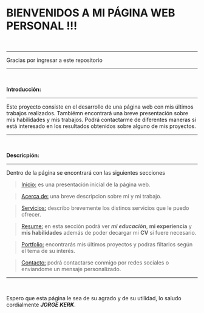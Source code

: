 # BIENVENIDOS A MI PÁGINA WEB PERSONAL !!! 


<br>

------------

Gracias por ingresar a este repositorio


----------
<br>

**Introducción:**
<hr>
Este proyecto consiste en el desarrollo de una página web con mis últimos trabajos realizados. Tambiémn encontrará una breve presentación sobre mis habilidades y mis trabajos. Podrá contactarme de diferentes maneras si está interesado en los resultados obtenidos sobre alguno de mis proyectos.
<hr>

<br>

**Descricpión:**
<hr>
Dentro de la página se encontrará con las siguientes secciones

<br>

> [Inicio:](https://jorgekerk.github.io/TP1-Web-personal-UTN/#secIdMain "Inicio:") es una presentación inicial de la página web.

> [Acerca de:](https://jorgekerk.github.io/TP1-Web-personal-UTN/#secIdKnowMe "Acerca de") una breve descripcion sobre mí y mi trabajo.

> [Servicios:](https://jorgekerk.github.io/TP1-Web-personal-UTN/#secIdWhatIDo "Servicios:") describo brevemente los distinos servicios que le puedo ofrecer.

>[Resume:](https://jorgekerk.github.io/TP1-Web-personal-UTN/#secIdResume "Resume") en esta sección podrá ver ***mi educación***, **mi experiencia** y **mis habilidades** además de poder decargar mi **CV** si fuere necesario.

>[Portfolio:](https://jorgekerk.github.io/TP1-Web-personal-UTN/#secIdJobs "Portfolio") encontrarás mis últimos proyectos y podras filtarlos según el tema de su interés.

>[Contacto:](https://jorgekerk.github.io/TP1-Web-personal-UTN/#footerId "Contacto") podrá contactarse conmigo por redes sociales o enviandome un mensaje personalizado.
<hr>
<br>

Espero que esta página le sea de su agrado y de su utilidad, lo saludo cordialmente ***JORGE KERK***.
